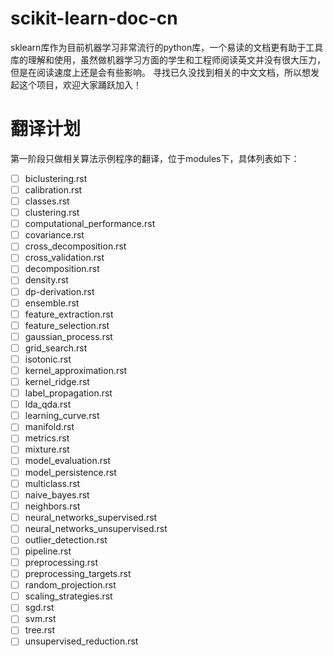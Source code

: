 # scikit-learn-doc-cn

sklearn库作为目前机器学习非常流行的python库，一个易读的文档更有助于工具库的理解和使用，虽然做机器学习方面的学生和工程师阅读英文并没有很大压力，但是在阅读速度上还是会有些影响。
寻找已久没找到相关的中文文档，所以想发起这个项目，欢迎大家踊跃加入！

# 翻译计划
第一阶段只做相关算法示例程序的翻译，位于modules下，具体列表如下：
- [ ] biclustering.rst
- [ ] calibration.rst
- [ ] classes.rst
- [ ] clustering.rst
- [ ] computational_performance.rst
- [ ] covariance.rst
- [ ] cross_decomposition.rst
- [ ] cross_validation.rst
- [ ] decomposition.rst
- [ ] density.rst
- [ ] dp-derivation.rst
- [ ] ensemble.rst
- [ ] feature_extraction.rst
- [ ] feature_selection.rst
- [ ] gaussian_process.rst
- [ ] grid_search.rst
- [ ] isotonic.rst
- [ ] kernel_approximation.rst
- [ ] kernel_ridge.rst
- [ ] label_propagation.rst
- [ ] lda_qda.rst
- [ ] learning_curve.rst
- [ ] manifold.rst
- [ ] metrics.rst
- [ ] mixture.rst
- [ ] model_evaluation.rst
- [ ] model_persistence.rst
- [ ] multiclass.rst
- [ ] naive_bayes.rst
- [ ] neighbors.rst
- [ ] neural_networks_supervised.rst
- [ ] neural_networks_unsupervised.rst
- [ ] outlier_detection.rst
- [ ] pipeline.rst
- [ ] preprocessing.rst
- [ ] preprocessing_targets.rst
- [ ] random_projection.rst
- [ ] scaling_strategies.rst
- [ ] sgd.rst
- [ ] svm.rst
- [ ] tree.rst
- [ ] unsupervised_reduction.rst
